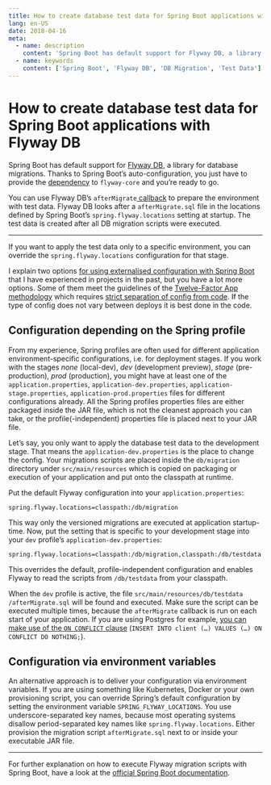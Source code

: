 ```yaml
---
title: How to create database test data for Spring Boot applications with Flyway DB
lang: en-US
date: 2018-04-16
meta:
  - name: description
    content: 'Spring Boot has default support for Flyway DB, a library for database migrations. This post explains how to create database test data for Spring Boot applications with Flyway DB.'
  - name: keywords
    content: ['Spring Boot', 'Flyway DB', 'DB Migration', 'Test Data']
---
```


# How to create database test data for Spring Boot applications with Flyway DB

Spring Boot has default support for [Flyway DB](https://flywaydb.org/), a
library for database migrations. Thanks to Spring Boot’s auto-configuration, you
just have to provide the
[dependency](https://flywaydb.org/documentation/plugins/springboot) to
`flyway-core` and you’re ready to go.

You can use Flyway DB’s `afterMigrate`[
callback](https://flywaydb.org/documentation/callbacks.html) to prepare the
environment with test data. Flyway DB looks after a `afterMigrate.sql` file in
the locations defined by Spring Boot’s `spring.flyway.locations` setting at
startup. The test data is created after all DB migration scripts were executed.

---

If you want to apply the test data only to a specific environment, you can
override the `spring.flyway.locations` configuration for that stage.

I explain two options [for using externalised configuration with Spring
Boot](https://docs.spring.io/spring-boot/docs/current/reference/html/boot-features-external-config.html#boot-features-external-config)
that I have experienced in projects in the past, but you have a lot more
options. Some of them meet the guidelines of the [Twelve-Factor App
methodology](https://12factor.net/) which requires [strict separation of config
from code](https://12factor.net/config). If the type of config does not vary
between deploys it is best done in the code.

## Configuration depending on the Spring profile

From my experience, Spring profiles are often used for different application
environment-specific configurations, i.e. for deployment stages. If you work
with the stages _none_ (local-dev), _dev_ (development preview), _stage_
(pre-production), _prod_ (production), you might have at least one of the
`application.properties`, `application-dev.properties`,
`application-stage.properties`, `application-prod.properties` files for
different configurations already. All the Spring profiles properties files are
either packaged inside the JAR file, which is not the cleanest approach you can
take, or the profile(-independent) properties file is placed next to your JAR
file.

Let’s say, you only want to apply the database test data to the development
stage. That means the `application-dev.properties` is the place to change the
config. Your migrations scripts are placed inside the `db/migration` directory
under `src/main/resources` which is copied on packaging or execution of your
application and put onto the classpath at runtime.

Put the default Flyway configuration into your `application.properties`:

```properties
spring.flyway.locations=classpath:/db/migration
```

This way only the versioned migrations are executed at application startup-time.
Now, put the setting that is specific to your development stage into your `dev`
profile’s `application-dev.properties`:

```properties
spring.flyway.locations=classpath:/db/migration,classpath:/db/testdata
```

This overrides the default, profile-independent configuration and enables Flyway
to read the scripts from `/db/testdata` from your classpath.

When the `dev` profile is active, the file `src/main/resources/db/testdata /afterMigrate.sql` will be found and executed. Make sure the script can be
executed multiple times, because the `afterMigrate` callback is run on each
start of your application. If you are using Postgres for example, [you can make
use of the `ON CONFLICT` clause](/articles/how-to-execute-an-upsert-with-postgresql/)
(`INSERT INTO client (…) VALUES (…) ON CONFLICT DO NOTHING;`).

## Configuration via environment variables

An alternative approach is to deliver your configuration via environment
variables. If you are using something like Kubernetes, Docker or your own
provisioning script, you can override Spring’s default configuration by setting
the environment variable `SPRING_FLYWAY_LOCATIONS`. You use underscore-separated
key names, because most operating systems disallow period-separated key names
like `spring.flyway.locations`. Either provision the migration script
`afterMigrate.sql` next to or inside your executable JAR file.

---

For further explanation on how to execute Flyway migration scripts with Spring
Boot, have a look at the [official Spring Boot
documentation](https://docs.spring.io/spring-boot/docs/current/reference/html/howto-database-initialization.html#howto-execute-flyway-database-migrations-on-startup).
